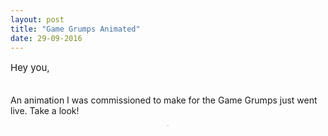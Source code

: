 ```yaml
---
layout: post
title: "Game Grumps Animated"
date: 29-09-2016
---
```


<p style="font-size:15px">Hey you,<br><br>

An animation I was commissioned to make for the Game Grumps just went live. Take a look!

<div style="text-align: center;"><div class="wrapper">
    <div class="h_iframe">
        <iframe height="2" width="2" src="https://player.vimeo.com/video/193663043" frameborder="0" allowfullscreen></iframe>
    </div>
</div>
</div>

</p>
